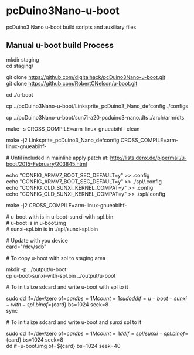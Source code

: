 # pcDuino3Nano-u-boot
pcDuino3 Nano u-boot build scripts and auxiliary files

Manual u-boot build Process
---------------------------
mkdir staging  
cd staging/

git clone https://github.com/digitalhack/pcDuino3Nano-u-boot.git  
git clone https://github.com/RobertCNelson/u-boot.git  

cd ./u-boot

cp ../pcDuino3Nano-u-boot/Linksprite_pcDuino3_Nano_defconfig ./configs

cp ../pcDuino3Nano-u-boot/sun7i-a20-pcduino3-nano.dts ./arch/arm/dts

make -s CROSS_COMPILE=arm-linux-gnueabihf- clean

make -j2 Linksprite_pcDuino3_Nano_defconfig CROSS_COMPILE=arm-linux-gnueabihf-

\# Until included in mainline apply patch at: http://lists.denx.de/pipermail/u-boot/2015-February/203845.html


echo "CONFIG_ARMV7_BOOT_SEC_DEFAULT=y" >> .config  
echo "CONFIG_ARMV7_BOOT_SEC_DEFAULT=y" >> ./spl/.config  
echo "CONFIG_OLD_SUNXI_KERNEL_COMPAT=y" >> .config  
echo "CONFIG_OLD_SUNXI_KERNEL_COMPAT=y" >> ./spl/.config  


make -j2 CROSS_COMPILE=arm-linux-gnueabihf-

\# u-boot with is in u-boot-sunxi-with-spl.bin   
\# u-boot is in u-boot.img  
\# sunxi-spl.bin is in ./spl/sunxi-spl.bin  

\# Update with you device  
card="/dev/sdb"

\# To copy u-boot with spl to staging area

mkdir -p ../output/u-boot  
cp u-boot-sunxi-with-spl.bin ../output/u-boot

\# To initialize sdcard and write u-boot with spl to it

sudo dd if=/dev/zero of=${card} bs=1M count=1  
sudo dd if=u-boot-sunxi-with-spl.bin of=${card} bs=1024 seek=8  
sync  

\# To initialize sdcard and write u-boot and sunxi spl to it

sudo dd if=/dev/zero of=${card} bs=1M count=1  
dd if=spl/sunxi-spl.bin of=${card} bs=1024 seek=8  
dd if=u-boot.img of=${card} bs=1024 seek=40  
